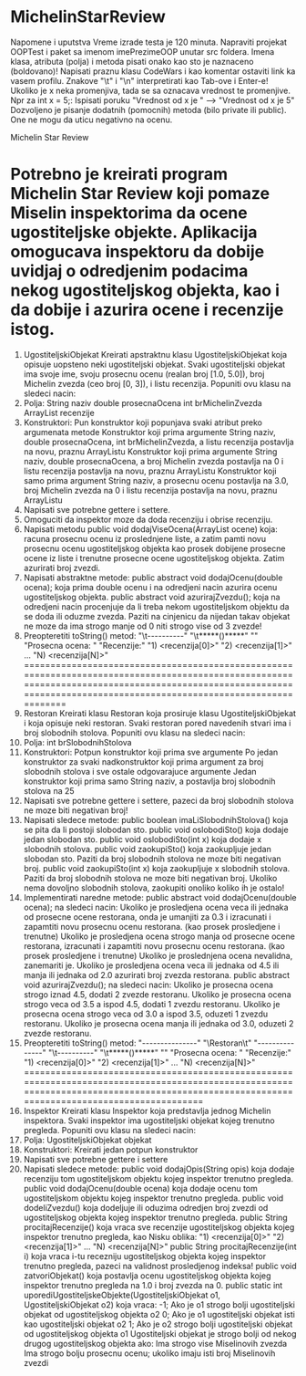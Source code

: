 # MichelinStarReview

Napomene i uputstva
Vreme izrade testa je 120 minuta.
Napraviti projekat OOPTest i paket sa imenom imePrezimeOOP unutar src foldera.
Imena klasa, atributa (polja) i metoda pisati onako kao sto je naznaceno (boldovano)!
Napisati praznu klasu CodeWars i kao komentar ostaviti link ka vasem profilu.
Znakove "\t" i "\n" interpretirati kao Tab-ove i Enter-e!
Ukoliko je x neka promenjiva, tada se sa <x> oznacava vrednost te promenjive.
Npr za int x = 5;:
Ispisati poruku "Vrednost od x je <x>" --> "Vrednost od x je 5"
Dozvoljeno je pisanje dodatnih (pomocnih) metoda (bilo private ili public). One ne mogu da uticu negativno na ocenu.

Michelin Star Review

Potrebno je kreirati program Michelin Star Review koji pomaze Miselin inspektorima da ocene ugostiteljske objekte.
Aplikacija omogucava inspektoru da dobije uvidjaj o odredjenim podacima nekog ugostiteljskog objekta, kao i da dobije i azurira ocene i recenzije istog.
==================================================================================================================================================================
1. UgostiteljskiObjekat
Kreirati apstraktnu klasu UgostiteljskiObjekat koja opisuje uopsteno neki ugostiteljski objekat.
Svaki ugostiteljski objekat ima svoje ime, svoju prosecnu ocenu (realan broj [1.0, 5.0]), broj Michelin zvezda (ceo broj [0, 3]), i listu recenzija.
Popuniti ovu klasu na sledeci nacin:
1. Polja:
String naziv
double prosecnaOcena
int brMichelinZvezda
ArrayList<String> recenzije
2. Konstruktori:
Pun konstruktor koji popunjava svaki atribut preko argumenata metode
Konstruktor koji prima argumente String naziv, double prosecnaOcena, int brMichelinZvezda, a listu recenzija postavlja na novu, praznu ArrayListu
Konstruktor koji prima argumente String naziv, double prosecnaOcena, a broj Michelin zvezda postavlja na 0 i listu recenzija postavlja na novu, praznu ArrayListu
Konstruktor koji samo prima argument String naziv, a prosecnu ocenu postavlja na 3.0, broj Michelin zvezda na 0 i listu recenzija postavlja na novu, praznu ArrayListu
3. Napisati sve potrebne gettere i settere.
4. Omoguciti da inspektor moze da doda recenziju i obrise recenziju.
5. Napisati metodu public void dodajViseOcena(ArrayList<Double> ocene) koja:
racuna prosecnu ocenu iz proslednjene liste, a zatim pamti novu prosecnu ocenu ugostiteljskog objekta kao prosek dobijene prosecne ocene iz liste i trenutne prosecne ocene ugostiteljskog objekta.
Zatim azurirati broj zvezdi.
6. Napisati abstraktne metode:
public abstract void dodajOcenu(double ocena); koja prima double ocenu i
na odredjeni nacin azurira ocenu ugostiteljskog objekta.
public abstract void azurirajZvezdu(); koja na odredjeni nacin procenjuje da li treba nekom ugostiteljskom objektu
da se doda ili oduzme zvezda. Paziti na cinjenicu da nijedan takav objekat ne moze da ima strogo manje od 0 niti strogo vise od 3 zvezde!
7. Preopteretiti toString() metod:
"\t-----<naziv>-----"
"\t*****(<brMichelinZvezda>)*****"
""
"Prosecna ocena: <prosecnaOcena>"
"Recenzije:"
"1) <recenzija[0]>"
"2) <recenzija[1]>"
...
"N) <recenzija[N]>"
====================================================================================================================================================================================================================
2. Restoran
Kreirati klasu Restoran koja prosiruje klasu UgostiteljskiObjekat i koja opisuje neki restoran.
Svaki restoran pored navedenih stvari ima i broj slobodnih stolova.
Popuniti ovu klasu na sledeci nacin:
1. Polja:
int brSlobodnihStolova
2. Konstruktori:
Potpun konstruktor koji prima sve argumente
Po jedan konstruktor za svaki nadkonstruktor koji prima argument za broj slobodnih stolova i sve ostale odgovarajuce argumente
Jedan konstruktor koji prima samo String naziv, a postavlja broj slobodnih stolova na 25
3. Napisati sve potrebne gettere i settere, pazeci da broj slobodnih stolova ne moze biti negativan broj!
4. Napisati sledece metode:
public boolean imaLiSlobodnihStolova() koja se pita da li postoji slobodan sto.
public void oslobodiSto() koja dodaje jedan slobodan sto.
public void oslobodiSto(int x) koja dodaje x slobodnih stolova.
public void zaokupiSto() koja zaokupljuje jedan slobodan sto. Paziti da broj slobodnih stolova ne moze biti negativan broj.
public void zaokupiSto(int x) koja zaokupljuje x slobodnih stolova. Paziti da broj slobodnih stolova ne moze biti negativan broj.
Ukoliko nema dovoljno slobodnih stolova, zaokupiti onoliko koliko ih je ostalo!
5. Implementirati naredne metode:
public abstract void dodajOcenu(double ocena); na sledeci nacin:
Ukoliko je prosledjena ocena veca ili jednaka od prosecne ocene restorana, onda je umanjiti za 0.3 i izracunati i zapamtiti novu prosecnu ocenu restorana. (kao prosek prosledjene i trenutne)
Ukoliko je prosledjena ocena strogo manja od prosecne ocene restorana, izracunati i zapamtiti novu prosecnu ocenu restorana. (kao prosek prosledjene i trenutne)
Ukoliko je proslednjena ocena nevalidna, zanemariti je.
Ukoliko je prosledjena ocena veca ili jednaka od 4.5 ili manja ili jednaka od 2.0 azurirati broj zvezda restorana.
public abstract void azurirajZvezdu(); na sledeci nacin:
Ukoliko je prosecna ocena strogo iznad 4.5, dodati 2 zvezde restoranu.
Ukoliko je prosecna ocena strogo veca od 3.5 a ispod 4.5, dodati 1 zvezdu restoranu.
Ukoliko je prosecna ocena strogo veca od 3.0 a ispod 3.5, oduzeti 1 zvezdu restoranu.
Ukoliko je prosecna ocena manja ili jednaka od 3.0, oduzeti 2 zvezde restoranu.
6. Preopteretiti toString() metod:
"---------------"
"\Restoran\t"
"---------------"
"\t-----<naziv>-----"
"\t*****(<brMichelinZvezda>)*****"
""
"Prosecna ocena: <prosecnaOcena>"
"Recenzije:"
"1) <recenzija[0]>"
"2) <recenzija[1]>"
...
"N) <recenzija[N]>"
===========================================================================================================================================================================================
3. Inspektor
Kreirati klasu Inspektor koja predstavlja jednog Michelin inspektora.
Svaki inspektor ima ugostiteljski objekat kojeg trenutno pregleda.
Popuniti ovu klasu na sledeci nacin:
1. Polja:
UgostiteljskiObjekat objekat
2. Konstruktori:
Kreirati jedan potpun konstruktor
3. Napisati sve potrebne gettere i settere
4. Napisati sledece metode:
public void dodajOpis(String opis) koja dodaje recenziju tom ugostiteljskom objektu kojeg inspektor trenutno pregleda.
public void dodajOcenu(double ocena) koja dodaje ocenu tom ugostiteljskom objektu kojeg inspektor trenutno pregleda.
public void dodeliZvezdu() koja dodeljuje ili oduzima odredjen broj zvezdi od ugostiteljskog objekta kojeg inspektor trenutno pregleda.
public String procitajRecenzije() koja vraca sve recenzije ugostiteljskog objekta kojeg inspektor trenutno pregleda, kao Nisku oblika:
"1) <recenzija[0]>"
"2) <recenzija[1]>"
...
"N) <recenzija[N]>"
public String procitajRecenzije(int i) koja vraca i-tu recezniju ugostiteljskog objekta kojeg inspektor trenutno pregleda, pazeci na validnost prosledjenog indeksa!
public void zatvoriObjekat() koja postavlja ocenu ugostiteljskog objekta kojeg inspektor trenutno pregleda na 1.0 i broj zvezda na 0.
public static int uporediUgostiteljskeObjekte(UgostiteljskiObjekat o1, UgostiteljskiObjekat o2) koja vraca:
-1; Ako je o1 strogo bolji ugostiteljski objekat od ugostiteljskog objekta o2
0; Ako je o1 ugostiteljski objekat isti kao ugostiteljski objekat o2
1; Ako je o2 strogo bolji ugostiteljski objekat od ugostiteljskog objekta o1
Ugostiteljski objekat je strogo bolji od nekog drugog ugostiteljskog objekta ako:
Ima strogo vise Miselinovih zvezda
Ima strogo bolju prosecnu ocenu; ukoliko imaju isti broj Miselinovih zvezdi

